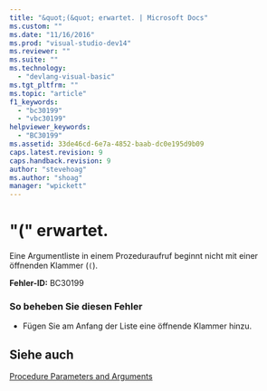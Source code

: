 ```yaml
---
title: "&quot;(&quot; erwartet. | Microsoft Docs"
ms.custom: ""
ms.date: "11/16/2016"
ms.prod: "visual-studio-dev14"
ms.reviewer: ""
ms.suite: ""
ms.technology: 
  - "devlang-visual-basic"
ms.tgt_pltfrm: ""
ms.topic: "article"
f1_keywords: 
  - "bc30199"
  - "vbc30199"
helpviewer_keywords: 
  - "BC30199"
ms.assetid: 33de46cd-6e7a-4852-baab-dc0e195d9b09
caps.latest.revision: 9
caps.handback.revision: 9
author: "stevehoag"
ms.author: "shoag"
manager: "wpickett"
---
```

# &quot;(&quot; erwartet.
Eine Argumentliste in einem Prozeduraufruf beginnt nicht mit einer öffnenden Klammer \(`(`\).  
  
 **Fehler\-ID:** BC30199  
  
### So beheben Sie diesen Fehler  
  
-   Fügen Sie am Anfang der Liste eine öffnende Klammer hinzu.  
  
## Siehe auch  
 [Procedure Parameters and Arguments](../../visual-basic/programming-guide/language-features/procedures/procedure-parameters-and-arguments.md)